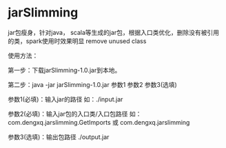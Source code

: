# jarSlimming
jar包瘦身，针对java， scala等生成的jar包，根据入口类优化，删除没有被引用的类，spark使用时效果明显
remove unused class


使用方法：

第一步：下载jarSlimming-1.0.jar到本地。

第二步：java -jar jarSlimming-1.0.jar 参数1 参数2 参数3(选填)

参数1(必填)：输入jar的路径 如：./input.jar

参数2(必填)：输入jar包的入口类/入口包路径 如：com.dengxq.jarslimming.GetImports 或 com.dengxq.jarslimming

参数3(选填)：输出包路径 ./output.jar
